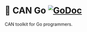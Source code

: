 # :electric_plug: CAN Go [![GoDoc][doc-img]][doc]

CAN toolkit for Go programmers.

[doc-img]: https://godoc.org/go.einride.tech/can?status.svg
[doc]: https://godoc.org/go.einride.tech/can
